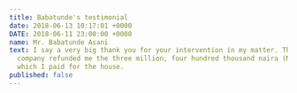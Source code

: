 ```yaml
---
title: Babatunde's testimonial
date: 2018-06-13 10:17:01 +0000
DATE: 2018-06-11 23:00:00 +0000
name: Mr. Babatunde Asani
text: I say a very big thank you for your intervention in my matter. The real estate
  company refunded me the three million, four hundred thousand naira (N3,400,000)
  which I paid for the house.
published: false
---
```


